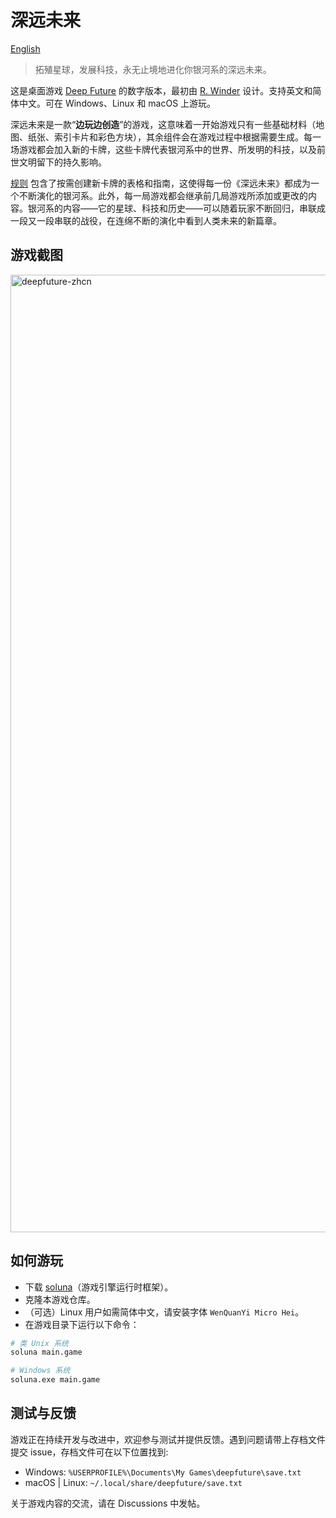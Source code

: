 # 深远未来

[English](./README.md)

> 拓殖星球，发展科技，永无止境地进化你银河系的深远未来。

这是桌面游戏 [Deep Future](https://boardgamegeek.com/boardgame/194986/deep-future) 的数字版本，最初由 [R. Winder](https://boardgamegeek.com/boardgamedesigner/89526/r-winder) 设计。支持英文和简体中文。可在 Windows、Linux 和 macOS 上游玩。

深远未来是一款“**边玩边创造**”的游戏，这意味着一开始游戏只有一些基础材料（地图、纸张、索引卡片和彩色方块），其余组件会在游戏过程中根据需要生成。每一场游戏都会加入新的卡牌，这些卡牌代表银河系中的世界、所发明的科技，以及前世文明留下的持久影响。

[规则](./rules/Deep_Future_Rules_1_6_CN.md) 包含了按需创建新卡牌的表格和指南，这使得每一份《深远未来》都成为一个不断演化的银河系。此外，每一局游戏都会继承前几局游戏所添加或更改的内容。银河系的内容——它的星球、科技和历史——可以随着玩家不断回归，串联成一段又一段串联的战役，在连绵不断的演化中看到人类未来的新篇章。

## 游戏截图

<img width="2044" height="1532" alt="deepfuture-zhcn" src="https://github.com/user-attachments/assets/8f337dd7-98d4-48c7-85ae-8df19de29961" />

## 如何游玩

- 下载 [soluna](https://github.com/cloudwu/soluna/releases/tag/nightly)（游戏引擎运行时框架）。
- 克隆本游戏仓库。
- （可选）Linux 用户如需简体中文，请安装字体 `WenQuanYi Micro Hei`。
- 在游戏目录下运行以下命令：

```sh
# 类 Unix 系统
soluna main.game

# Windows 系统
soluna.exe main.game
```

## 测试与反馈

游戏正在持续开发与改进中，欢迎参与测试并提供反馈。遇到问题请带上存档文件提交 issue，存档文件可在以下位置找到:

- Windows: `%USERPROFILE%\Documents\My Games\deepfuture\save.txt`
- macOS | Linux: `~/.local/share/deepfuture/save.txt`

关于游戏内容的交流，请在 Discussions 中发帖。

